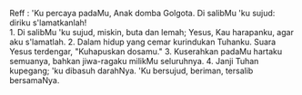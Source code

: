 Reff :
'Ku percaya padaMu, Anak domba Golgota.
Di salibMu 'ku sujud: diriku s'lamatkanlah!
<br>
1.
Di salibMu 'ku sujud, miskin, buta dan lemah;
Yesus, Kau harapanku, agar aku s'lamatlah.
2.
Dalam hidup yang cemar kurindukan Tuhanku.
Suara Yesus terdengar, "Kuhapuskan dosamu."
3.
Kuserahkan padaMu hartaku semuanya,
bahkan jiwa-ragaku milikMu seluruhnya.
4.
Janji Tuhan kupegang; 'ku dibasuh darahNya.
'Ku bersujud, beriman, tersalib bersamaNya.